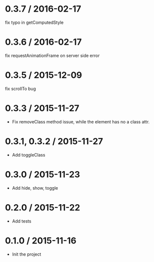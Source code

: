 0.3.7 / 2016-02-17
==================
fix typo in getComputedStyle

0.3.6 / 2016-02-17
==================
fix requestAnimationFrame on server side error

0.3.5 / 2015-12-09
==================
fix scrollTo bug

0.3.3 / 2015-11-27
==================
- Fix removeClass method issue, while the element has no a class attr.

0.3.1, 0.3.2 / 2015-11-27
==================
- Add toggleClass

0.3.0 / 2015-11-23
==================
- Add hide, show, toggle

0.2.0 / 2015-11-22
==================
- Add tests

0.1.0 / 2015-11-16
==================
- Init the project

